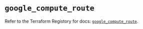 # `google_compute_route`

Refer to the Terraform Registory for docs: [`google_compute_route`](https://www.terraform.io/docs/providers/google-beta/r/google_compute_route).
